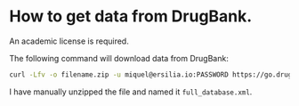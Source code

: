 # How to get data from DrugBank.

An academic license is required.

The following command will download data from DrugBank:
```bash
curl -Lfv -o filename.zip -u miquel@ersilia.io:PASSWORD https://go.drugbank.com/releases/5-1-12/downloads/all-full-database
```

I have manually unzipped the file and named it `full_database.xml`.